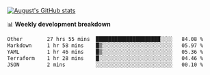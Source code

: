 
[![August's GitHub stats](https://github-readme-stats.vercel.app/api?username=zou-weidong&show_icons=true&theme=radical)](https://github.com/zou-weidong)


📊 **Weekly development breakdown**
<!--START_SECTION:waka-->

```txt
Other        27 hrs 55 mins  █████████████████████░░░░   84.08 %
Markdown     1 hr 58 mins    █▒░░░░░░░░░░░░░░░░░░░░░░░   05.97 %
YAML         1 hr 46 mins    █▒░░░░░░░░░░░░░░░░░░░░░░░   05.36 %
Terraform    1 hr 28 mins    █░░░░░░░░░░░░░░░░░░░░░░░░   04.46 %
JSON         2 mins          ░░░░░░░░░░░░░░░░░░░░░░░░░   00.10 %
```

<!--END_SECTION:waka-->
